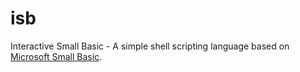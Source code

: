 # isb

Interactive Small Basic - A simple shell scripting language based on [Microsoft Small Basic](https://github.com/sb).
